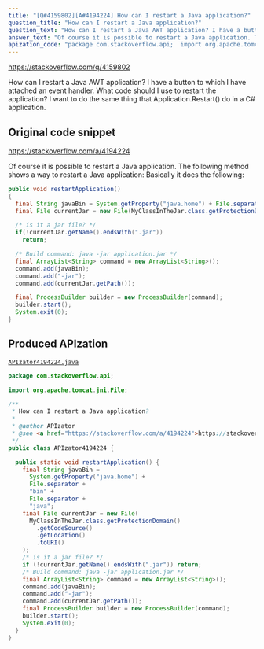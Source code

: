```yaml
---
title: "[Q#4159802][A#4194224] How can I restart a Java application?"
question_title: "How can I restart a Java application?"
question_text: "How can I restart a Java AWT application? I have a button to which I have attached an event handler. What code should I use to restart the application? I want to do the same thing that Application.Restart() do in a C# application."
answer_text: "Of course it is possible to restart a Java application. The following method shows a way to restart a Java application: Basically it does the following:"
apization_code: "package com.stackoverflow.api;  import org.apache.tomcat.jni.File;  /**  * How can I restart a Java application?  *  * @author APIzator  * @see <a href=\"https://stackoverflow.com/a/4194224\">https://stackoverflow.com/a/4194224</a>  */ public class APIzator4194224 {    public static void restartApplication() {     final String javaBin =       System.getProperty(\"java.home\") +       File.separator +       \"bin\" +       File.separator +       \"java\";     final File currentJar = new File(       MyClassInTheJar.class.getProtectionDomain()         .getCodeSource()         .getLocation()         .toURI()     );     /* is it a jar file? */     if (!currentJar.getName().endsWith(\".jar\")) return;     /* Build command: java -jar application.jar */     final ArrayList<String> command = new ArrayList<String>();     command.add(javaBin);     command.add(\"-jar\");     command.add(currentJar.getPath());     final ProcessBuilder builder = new ProcessBuilder(command);     builder.start();     System.exit(0);   } }"
---
```


https://stackoverflow.com/q/4159802

How can I restart a Java AWT application? I have a button to which I have attached an event handler. What code should I use to restart the application?
I want to do the same thing that Application.Restart() do in a C# application.



## Original code snippet

https://stackoverflow.com/a/4194224

Of course it is possible to restart a Java application.
The following method shows a way to restart a Java application:
Basically it does the following:

```java
public void restartApplication()
{
  final String javaBin = System.getProperty("java.home") + File.separator + "bin" + File.separator + "java";
  final File currentJar = new File(MyClassInTheJar.class.getProtectionDomain().getCodeSource().getLocation().toURI());

  /* is it a jar file? */
  if(!currentJar.getName().endsWith(".jar"))
    return;

  /* Build command: java -jar application.jar */
  final ArrayList<String> command = new ArrayList<String>();
  command.add(javaBin);
  command.add("-jar");
  command.add(currentJar.getPath());

  final ProcessBuilder builder = new ProcessBuilder(command);
  builder.start();
  System.exit(0);
}
```

## Produced APIzation

[`APIzator4194224.java`](https://github.com/pasqualesalza/apization-temp-data/raw/master/apizations/java/APIzator4194224.java)

```java
package com.stackoverflow.api;

import org.apache.tomcat.jni.File;

/**
 * How can I restart a Java application?
 *
 * @author APIzator
 * @see <a href="https://stackoverflow.com/a/4194224">https://stackoverflow.com/a/4194224</a>
 */
public class APIzator4194224 {

  public static void restartApplication() {
    final String javaBin =
      System.getProperty("java.home") +
      File.separator +
      "bin" +
      File.separator +
      "java";
    final File currentJar = new File(
      MyClassInTheJar.class.getProtectionDomain()
        .getCodeSource()
        .getLocation()
        .toURI()
    );
    /* is it a jar file? */
    if (!currentJar.getName().endsWith(".jar")) return;
    /* Build command: java -jar application.jar */
    final ArrayList<String> command = new ArrayList<String>();
    command.add(javaBin);
    command.add("-jar");
    command.add(currentJar.getPath());
    final ProcessBuilder builder = new ProcessBuilder(command);
    builder.start();
    System.exit(0);
  }
}

```